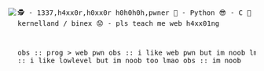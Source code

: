 <img src="https://media.giphy.com/media/bi6RQ5x3tqoSI/giphy.gif" align="left"/><pre>
🕵 - 1337,h4xx0r,h0xx0r h0h0h0h,pwner
🐍 - Python
😎 - C
🤖 - learnin kernelland / binex
😟 - pls teach me web h4xx01ng

obs :: prog > web pwn
obs :: i like web pwn but im noob lmao
obs :: i like lowlevel but im noob too lmao
obs :: im noob
</pre>
